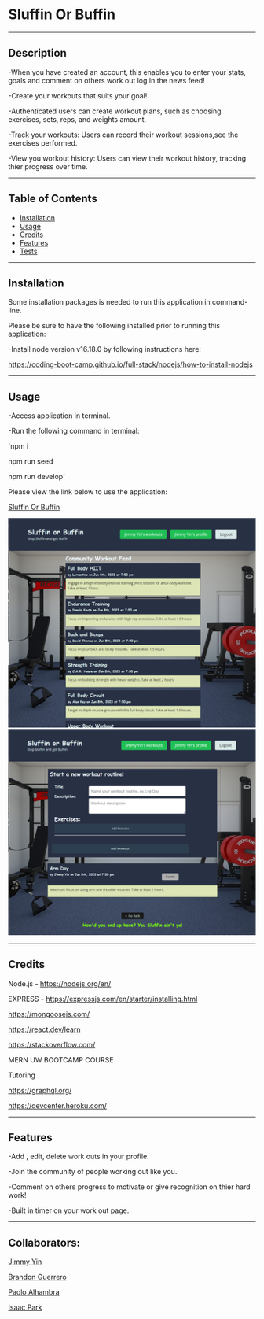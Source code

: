 # Sluffin Or Buffin

<hr>

## Description 

-When you have created an account, this enables you to enter your stats, goals and comment on others work out log in the news feed!

-Create your workouts that suits your goal!: 

-Authenticated users can create workout plans, such as choosing exercises, sets, reps, and weights amount.

-Track your workouts: Users can record their workout sessions,see the exercises performed.

-View you workout history: Users can view their workout history, tracking thier progress over time.


<hr>

## Table of Contents 
  
- [Installation](#installation)
- [Usage](#usage)
- [Credits](#credits)
- [Features](#features)
- [Tests](#tests)
<hr>

## Installation

Some installation packages is needed to run this application in command-line.

Please be sure to have the following installed prior to running this application:

-Install node version v16.18.0 by following instructions here:

https://coding-boot-camp.github.io/full-stack/nodejs/how-to-install-nodejs

<hr>

## Usage

-Access application in terminal.

-Run the following command in terminal:

`npm i

npm run seed

npm run develop`


Please view the link below to use the application:

<a href="https://salty-spire-29612.herokuapp.com/https://salty-spire-29612.herokuapp.com/">Sluffin Or Buffin</a>

    
![alt text](./client/public/sluffinscreenshot.png)
![alt text](./client/public/sluffin2.png)

<hr>

## Credits

Node.js - https://nodejs.org/en/

EXPRESS - https://expressjs.com/en/starter/installing.html

https://mongoosejs.com/

https://react.dev/learn

https://stackoverflow.com/

MERN UW BOOTCAMP COURSE

Tutoring

https://graphql.org/

https://devcenter.heroku.com/
<hr>

## Features

-Add , edit, delete work outs in your profile.

-Join the community of people working out like you.

-Comment on others progress to motivate or give recognition on thier hard work!

-Built in timer on your work out page.

<hr>

## Collaborators:

<a href="https://github.com/xKranze">Jimmy Yin</a> 

<a href="https://github.com/bg2398">Brandon Guerrero</a> 

<a href="https://github.com/palhambra">Paolo Alhambra</a> 

<a href="https://github.com/isaacp5454">Isaac Park</a>

